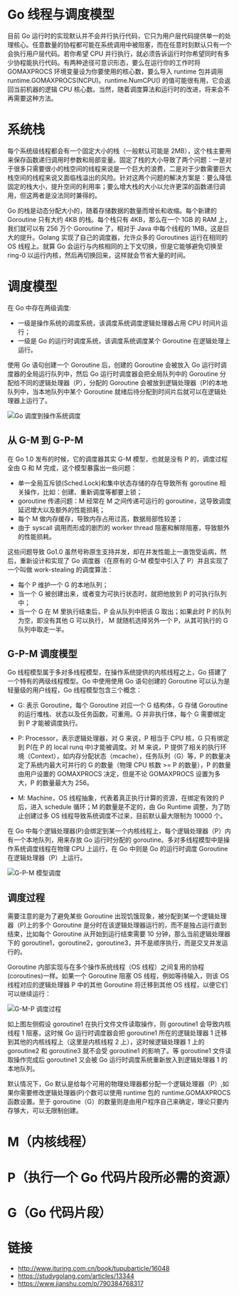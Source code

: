 # Go 线程与调度模型

目前 Go 运行时的实现默认并不会并行执行代码，它只为用户层代码提供单一的处理核心。任意数量的协程都可能在系统调用中被阻塞，而在任意时刻默认只有一个会执行用户层代码。若你希望 CPU 并行执行，就必须告诉运行时你希望同时有多少协程能执行代码。有两种途径可意识形态，要么在运行你的工作时将 GOMAXPROCS 环境变量设为你要使用的核心数，要么导入 runtime 包并调用 runtime.GOMAXPROCS(NCPU)。runtime.NumCPU() 的值可能很有用，它会返回当前机器的逻辑 CPU 核心数。当然，随着调度算法和运行时的改进，将来会不再需要这种方法。

# 系统栈

每个系统级线程都会有一个固定大小的栈（一般默认可能是 2MB），这个栈主要用来保存函数递归调用时参数和局部变量。固定了栈的大小导致了两个问题：一是对于很多只需要很小的栈空间的线程来说是一个巨大的浪费，二是对于少数需要巨大栈空间的线程来说又面临栈溢出的风险。针对这两个问题的解决方案是：要么降低固定的栈大小，提升空间的利用率；要么增大栈的大小以允许更深的函数递归调用，但这两者是没法同时兼得的。

Go 的栈是动态分配大小的，随着存储数据的数量而增长和收缩。每个新建的 Goroutine 只有大约 4KB 的栈。每个栈只有 4KB，那么在一个 1GB 的 RAM 上，我们就可以有 256 万个 Goroutine 了，相对于 Java 中每个线程的 1MB，这是巨大的提升。Golang 实现了自己的调度器，允许众多的 Goroutines 运行在相同的 OS 线程上。就算 Go 会运行与内核相同的上下文切换，但是它能够避免切换至 ring-0 以运行内核，然后再切换回来，这样就会节省大量的时间。

# 调度模型

在 Go 中存在两级调度:

- 一级是操作系统的调度系统，该调度系统调度逻辑处理器占用 CPU 时间片运行；
- 一级是 Go 的运行时调度系统，该调度系统调度某个 Goroutine 在逻辑处理上运行。

使用 Go 语句创建一个 Goroutine 后，创建的 Goroutine 会被放入 Go 运行时调度器的全局运行队列中，然后 Go 运行时调度器会把全局队列中的 Goroutine 分配给不同的逻辑处理器（P），分配的 Goroutine 会被放到逻辑处理器（P)的本地队列中，当本地队列中某个 Goroutine 就绪后待分配到时间片后就可以在逻辑处理器上运行了。

![Go 调度到操作系统调度](https://i.postimg.cc/W3GqWRTN/image.png)

## 从 G-M 到 G-P-M

在 Go 1.0 发布的时候，它的调度器其实 G-M 模型，也就是没有 P 的，调度过程全由 G 和 M 完成，这个模型暴露出一些问题：

- 单一全局互斥锁(Sched.Lock)和集中状态存储的存在导致所有 goroutine 相关操作，比如：创建、重新调度等都要上锁；
- goroutine 传递问题：M 经常在 M 之间传递可运行的 goroutine，这导致调度延迟增大以及额外的性能损耗；
- 每个 M 做内存缓存，导致内存占用过高，数据局部性较差；
- 由于 syscall 调用而形成的剧烈的 worker thread 阻塞和解除阻塞，导致额外的性能损耗。

这些问题导致 Go1.0 虽然号称原生支持并发，却在并发性能上一直饱受诟病，然后，重新设计和实现了 Go 调度器（在原有的 G-M 模型中引入了 P）并且实现了一个叫做 work-stealing 的调度算法：

- 每个 P 维护一个 G 的本地队列；
- 当一个 G 被创建出来，或者变为可执行状态时，就把他放到 P 的可执行队列中；
- 当一个 G 在 M 里执行结束后，P 会从队列中把该 G 取出；如果此时 P 的队列为空，即没有其他 G 可以执行， M 就随机选择另外一个 P，从其可执行的 G 队列中取走一半。

## G-P-M 调度模型

Go 线程模型属于多对多线程模型，在操作系统提供的内核线程之上，Go 搭建了一个特有的两级线程模型。Go 中使用使用 Go 语句创建的 Goroutine 可以认为是轻量级的用户线程，Go 线程模型包含三个概念：

- G: 表示 Goroutine，每个 Goroutine 对应一个 G 结构体，G 存储 Goroutine 的运行堆栈、状态以及任务函数，可重用。G 并非执行体，每个 G 需要绑定到 P 才能被调度执行。

- P: Processor，表示逻辑处理器，对 G 来说，P 相当于 CPU 核，G 只有绑定到 P(在 P 的 local runq 中)才能被调度。对 M 来说，P 提供了相关的执行环境（Context），如内存分配状态（mcache），任务队列（G）等，P 的数量决定了系统内最大可并行的 G 的数量（物理 CPU 核数 >= P 的数量），P 的数量由用户设置的 GOMAXPROCS 决定，但是不论 GOMAXPROCS 设置为多大，P 的数量最大为 256。

- M: Machine，OS 线程抽象，代表着真正执行计算的资源，在绑定有效的 P 后，进入 schedule 循环；M 的数量是不定的，由 Go Runtime 调整，为了防止创建过多 OS 线程导致系统调度不过来，目前默认最大限制为 10000 个。

在 Go 中每个逻辑处理器(P)会绑定到某一个内核线程上，每个逻辑处理器（P）内有一个本地队列，用来存放 Go 运行时分配的 goroutine。多对多线程模型中是操作系统调度线程在物理 CPU 上运行，在 Go 中则是 Go 的运行时调度 Goroutine 在逻辑处理器（P）上运行。

![G-P-M 模型调度](https://i.postimg.cc/Hnyj7QKJ/image.png)

## 调度过程

需要注意的是为了避免某些 Goroutine 出现饥饿现象，被分配到某一个逻辑处理器（P)上的多个 Goroutine 是分时在该逻辑处理器运行的，而不是独占运行直到结束，比如每个 Goroutine 从开始到运行结束需要 10 分钟，那么当前逻辑处理器下的 goroutine1，goroutine2，goroutine3，并不是顺序执行，而是交叉并发运行的。

Goroutine 内部实现与在多个操作系统线程（OS 线程）之间复用的协程(coroutines)一样。如果一个 Goroutine 阻塞 OS 线程，例如等待输入，则该 OS 线程对应的逻辑处理器 P 中的其他 Goroutine 将迁移到其他 OS 线程，以便它们可以继续运行：

![G-M-P 调度过程](https://i.postimg.cc/76NKr2X2/image.png)

如上图左侧假设 goroutine1 在执行文件文件读取操作，则 goroutine1 会导致内核线程 1 阻塞，这时候 Go 运行时调度器会把 goroutine1 所在的逻辑处理器 1 迁移到其他的内核线程上（这里是内核线程 2 上），这时候逻辑处理器 1 上的 goroutine2 和 goroutine3 就不会受 goroutine1 的影响了。等 goroutine1 文件读取操作完成后 goroutine1 又会被 Go 运行时调度系统重新放入到逻辑处理器 1 的本地队列。

默认情况下，Go 默认是给每个可用的物理处理器都分配一个逻辑处理器（P）,如果你需要修改逻辑处理器(P)个数可以使用 runtime 包的 runtime.GOMAXPROCS 函数设置。至于 goroutine（G）的数量则是由用户程序自己来确定，理论只要内存够大，可以无限制创建。

# M（内核线程）

# P（执行一个 Go 代码片段所必需的资源）

# G（Go 代码片段）

# 链接

- http://www.ituring.com.cn/book/tupubarticle/16048
- https://studygolang.com/articles/13344
- https://www.jianshu.com/p/790384768317
